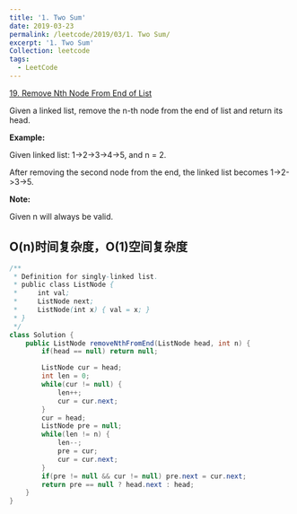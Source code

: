 ```yaml
---
title: '1. Two Sum'
date: 2019-03-23
permalink: /leetcode/2019/03/1. Two Sum/
excerpt: '1. Two Sum'
Collection: leetcode
tags:
  - LeetCode
---
```


[19. Remove Nth Node From End of List](https://leetcode.com/problems/remove-nth-node-from-end-of-list/)

Given a linked list, remove the n-th node from the end of list and return its head.

**Example:**

Given linked list: 1->2->3->4->5, and n = 2.

After removing the second node from the end, the linked list becomes 1->2->3->5.

**Note:**

Given n will always be valid.

## O(n)时间复杂度，O(1)空间复杂度
```java
/**
 * Definition for singly-linked list.
 * public class ListNode {
 *     int val;
 *     ListNode next;
 *     ListNode(int x) { val = x; }
 * }
 */
class Solution {
    public ListNode removeNthFromEnd(ListNode head, int n) {
        if(head == null) return null;

        ListNode cur = head;
        int len = 0;
        while(cur != null) {
            len++;
            cur = cur.next;
        }
        cur = head;
        ListNode pre = null;
        while(len != n) {
            len--;
            pre = cur;
            cur = cur.next;
        }
        if(pre != null && cur != null) pre.next = cur.next;
        return pre == null ? head.next : head;
    }
}
```
